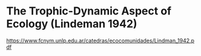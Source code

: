 # The Trophic-Dynamic Aspect of Ecology (Lindeman 1942)

https://www.fcnym.unlp.edu.ar/catedras/ecocomunidades/Lindman_1942.pdf